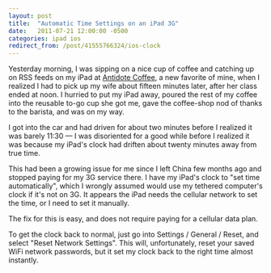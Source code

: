 ```yaml
---
layout: post
title:  "Automatic Time Settings on an iPad 3G"
date:   2011-07-21 12:00:00 -0500
categories: ipad ios
redirect_from: /post/41555766324/ios-clock
---
```


Yesterday morning, I was sipping on a nice cup of coffee and catching up on RSS feeds on my iPad at [Antidote Coffee](https://twitter.com/antidotecoffee), a new favorite of mine, when I realized I had to pick up my wife about fifteen minutes later, after her class ended at noon. I hurried to put my iPad away, poured the rest of my coffee into the reusable to-go cup she got me, gave the coffee-shop nod of thanks to the barista, and was on my way.

I got into the car and had driven for about two minutes before I realized it was barely 11:30 — I was disoriented for a good while before I realized it was because my iPad's clock had driften about twenty minutes away from true time.

This had been a growing issue for me since I left China few months ago and stopped paying for my 3G service there. I have my iPad's clock to "set time automatically", which I wrongly assumed would use my tethered computer's clock if it's not on 3G. It appears the iPad needs the cellular network to set the time, or I need to set it manually.

The fix for this is easy, and does not require paying for a cellular data plan.&nbsp;

To get the clock back to normal, just go into Settings / General / Reset, and select "Reset Network Settings". This will, unfortunately, reset your saved WiFi network passwords, but it set my clock back to the right time almost instantly.
